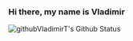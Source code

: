 ### Hi there, my name is Vladimir

<img align="left" alt="githubVladimirT's Github Status" src="https://github-readme-stats.vercel.app/api?username=githubVladimirT" />
